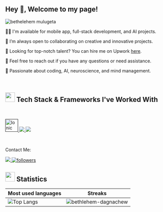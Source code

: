 <h2 align="start">Hey 👋, Welcome to my page! </h2>

<p align="left"> <img src="https://komarev.com/ghpvc/?username=bethlehem-dagnachew&label=Profile%20views&color=0e75b6&style=flat" alt="bethelehem mulugeta" /> </p>


👨‍💻 I'm available for mobile app, full-stack development, and AI projects. <br>

👯 I’m always open to collaborating on creative and innovative projects. <br>

🤝 Looking for top-notch talent? You can hire me on Upwork [here](https://www.upwork.com/freelancers/~01341db4af73961f34). <br>

💬 Feel free to reach out if you have any questions or need assistance.

📖 Passionate about coding, AI, neuroscience, and mind management. <br>

<br>
<p>

## <img src="https://media4.giphy.com/media/MIGbtLZoVjbl0bYbAd/giphy.gif?cid=ecf05e472t2h0i8d7dcjaoau9iqtchhr899hxmpxzzgc7lyw&rid=giphy.gif" width="30"> Tech Stack & Frameworks I've Worked With

<br>

<p align="start">
  <a href="">
    <img src="https://ionicframework.com/img/meta/logo.png" alt="Ionic" width="40" height="40"/> 
    <img src="https://skillicons.dev/icons?i=vue,nuxtjs,js,ts,docker,tailwind,firebase" />
        <img src="https://skillicons.dev/icons?i=py,angular,react,figma,laravel,svelte,symfony" />

  </a>
</p>
<br>
<!-- <p align="center">
  <a href="">
    <img src="https://skillicons.dev/icons?i=git,androidstudio,anaconda,tensorflow,vscode" />
  </a>
</p> -->


<p align="start ">Contact Me:</p>

<p align="start">
<!--     <a 
        href="https://www.linkedin.com/in/bethelehem-mulugeta-0506a21a3/">
        <img            src="https://camo.githubusercontent.com/570a0fd895c1f854918833cb7c2d16d6284e1613b5590f14c3146308df512391/68747470733a2f2f696d672e736869656c64732e696f2f7374617469632f76313f7374796c653d666f722d7468652d6261646765266d6573736167653d4c696e6b6564496e26636f6c6f723d304136364332266c6f676f3d4c696e6b6564496e266c6f676f436f6c6f723d464646464646266c6162656c3d" 
            target="_blank"/>
    </a> -->
   <a href="https://www.upwork.com/freelancers/~01341db4af73961f34">
     <img src="https://img.shields.io/badge/UpWork-6FDA44?style=for-the-badge&logo=Upwork&logoColor=white"/>   </a>
        <a 
            href="https://github.com/bethlehem-dagnachew">
            <img 
                alt="followers" 
                title="Follow me on GitHub" 
                src="https://img.shields.io/github/followers/bethlehem-dagnachew?color=236ad3&labelColor=1155ba&style=for-the-badge&logo=github&label=Follow" 
                target="_blank"/>
        </a>
      
  </p>

## <img src="https://media4.giphy.com/media/MIGbtLZoVjbl0bYbAd/giphy.gif?cid=ecf05e472t2h0i8d7dcjaoau9iqtchhr899hxmpxzzgc7lyw&rid=giphy.gif" width="30"> Statistics


| Most used languages                                                                 | Streaks                                                                                       |
| ------------------------------------------------------------------------------------ | --------------------------------------------------------------------------------------------- |
| ![Top Langs](https://github-readme-stats.vercel.app/api/top-langs/?username=bethlehem-dagnachew&show_icons=true&theme=dark&hide_title=true) | ![bethlehem-dagnachew](https://github-readme-streak-stats.herokuapp.com/?user=bethlehem-dagnachew&theme=dark) |

<br>



